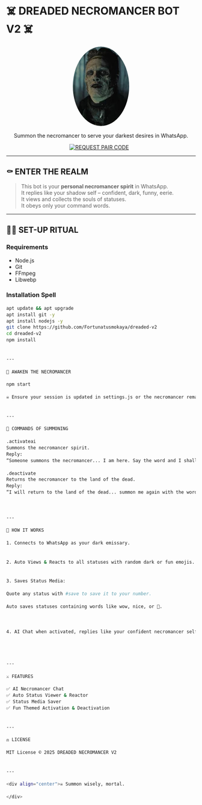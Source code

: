 # ☠️ **DREADED NECROMANCER BOT V2** ☠️

<div align="center">

<img src="me.jpeg" width="150" style="border-radius: 50%;">

<p align="center">
Summon the necromancer to serve your darkest desires in WhatsApp.
</p>

<p align="center">
  <a href='https://pair.dreaded.site' target="_blank" style="margin-right: 10px;">
    <img alt='REQUEST PAIR CODE' src='https://img.shields.io/badge/Get_Pair_code-100000?style=for-the-badge&logo=scan&logoColor=white&labelColor=darkorange&color=darkorange'/>
  </a>
</p>

</div>

---

## ⚰️ **ENTER THE REALM**

> This bot is your **personal necromancer spirit** in WhatsApp.  
> It replies like your shadow self – confident, dark, funny, eerie.  
> It views and collects the souls of statuses.  
> It obeys only your command words.

---

## 🧙‍♂️ **SET-UP RITUAL**

### **Requirements**
- Node.js
- Git
- FFmpeg
- Libwebp

### **Installation Spell**

```bash
apt update && apt upgrade
apt install git -y
apt install nodejs -y
git clone https://github.com/Fortunatusmokaya/dreaded-v2
cd dreaded-v2
npm install


---

👻 AWAKEN THE NECROMANCER

npm start

☠️ Ensure your session is updated in settings.js or the necromancer remains in slumber.


---

🧛 COMMANDS OF SUMMONING

.activateai
Summons the necromancer spirit.
Reply:
“Someone summons the necromancer... I am here. Say the word and I shall obey.”

.deactivate
Returns the necromancer to the land of the dead.
Reply:
“I will return to the land of the dead... summon me again with the word.”



---

🦴 HOW IT WORKS

1. Connects to WhatsApp as your dark emissary.


2. Auto Views & Reacts to all statuses with random dark or fun emojis.


3. Saves Status Media:

Quote any status with #save to save it to your number.

Auto saves statuses containing words like wow, nice, or 🙂.



4. AI Chat when activated, replies like your confident necromancer self using your AI endpoint.




---

⚔️ FEATURES

✅ AI Necromancer Chat
✅ Auto Status Viewer & Reactor
✅ Status Media Saver
✅ Fun Themed Activation & Deactivation


---

⚖️ LICENSE

MIT License © 2025 DREADED NECROMANCER V2


---

<div align="center">☠️ Summon wisely, mortal.

</div>